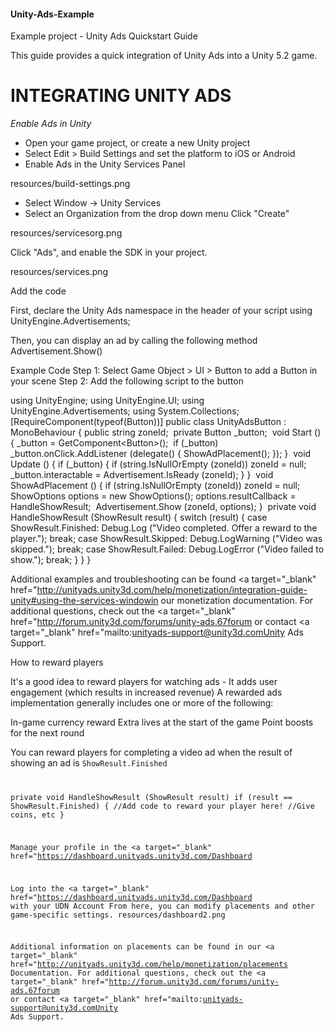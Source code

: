 #### Unity-Ads-Example
Example project - Unity Ads Quickstart Guide

This guide provides a quick integration of Unity Ads into a Unity 5.2 game.

INTEGRATING UNITY ADS
===========================

*Enable Ads in Unity*
- Open your game project, or create a new Unity project
- Select Edit > Build Settings and set the platform to iOS or Android 
- Enable Ads in the Unity Services Panel

resources/build-settings.png

- Select Window -> Unity Services 
- Select an Organization from the drop down menu 
Click "Create" 


resources/servicesorg.png

Click "Ads", and enable the SDK in your project.

resources/services.png



Add the code

First, declare the Unity Ads namespace in the header of your script
using UnityEngine.Advertisements;




Then, you can display an ad by calling the following method
Advertisement.Show()


Example Code
Step 1: Select Game Object > UI > Button to add a Button in your scene
Step 2: Add the following script to the button


using UnityEngine;
using UnityEngine.UI;
using UnityEngine.Advertisements;
using System.Collections;
​
[RequireComponent(typeof(Button))]
public class UnityAdsButton : MonoBehaviour
{
	public string zoneId;
​
	private Button _button;
​
	void Start ()
	{
		_button = GetComponent&lt;Button&gt;();
​
		if (_button) _button.onClick.AddListener (delegate() { ShowAdPlacement(); });
	}
​
	void Update ()
	{
		if (_button) {
			if (string.IsNullOrEmpty (zoneId)) zoneId = null;
			_button.interactable = Advertisement.IsReady (zoneId);
		}
	}
​
	void ShowAdPlacement ()
	{
		if (string.IsNullOrEmpty (zoneId)) zoneId = null;
​
		ShowOptions options = new ShowOptions();
		options.resultCallback = HandleShowResult;
​
		Advertisement.Show (zoneId, options);
	}
​
	private void HandleShowResult (ShowResult result)
	{
		switch (result)
		{
		case ShowResult.Finished:
			Debug.Log ("Video completed. Offer a reward to the player.");
			break;
		case ShowResult.Skipped:
			Debug.LogWarning ("Video was skipped.");
			break;
		case ShowResult.Failed:
			Debug.LogError ("Video failed to show.");
			break;
		}
	}
}




Additional examples and troubleshooting can be found <a target="_blank" href="http://unityads.unity3d.com/help/monetization/integration-guide-unity#using-the-services-windowin our monetization documentation.
For additional questions, check out the <a target="_blank" href="http://forum.unity3d.com/forums/unity-ads.67forum or contact <a target="_blank" href="mailto:unityads-support@unity3d.comUnity Ads Support.

How to reward players

It's a good idea to reward players for watching ads - It adds user engagement (which results in increased revenue)
A rewarded ads implementation generally includes one or more of the following: 

In-game currency reward
Extra lives at the start of the game
Point boosts for the next round


You can reward players for completing a video ad when the result of showing an ad is <code>ShowResult.Finished


private void HandleShowResult (ShowResult result)
if (result == ShowResult.Finished)
{
//Add code to reward your player here!
//Give coins, etc
}




Manage your profile in the <a target="_blank" href="https://dashboard.unityads.unity3d.com/Dashboard

Log into the <a target="_blank" href="https://dashboard.unityads.unity3d.com/Dashboard with your UDN Account
From here, you can modify placements and other game-specific settings.
resources/dashboard2.png

Additional information on placements can be found in our <a target="_blank" href="http://unityads.unity3d.com/help/monetization/placements Documentation.
For additional questions, check out the <a target="_blank" href="http://forum.unity3d.com/forums/unity-ads.67forum or contact <a target="_blank" href="mailto:unityads-support@unity3d.comUnity Ads Support.

